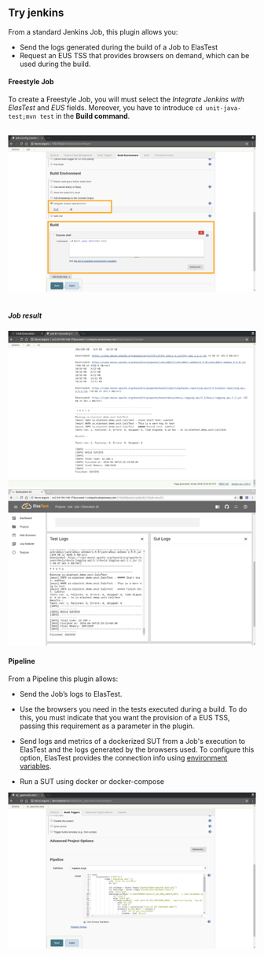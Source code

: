 <div class="range range-xs-left">
<div class="cell-xs-10 cell-lg-6 text-md-left inset-md-right-80 cell-lg-push-1 offset-top-50 offset-lg-top-0">
<h2 id="content" class="h1">Try jenkins</h2>
<div class="offset-top-30 offset-md-top-50">
</div>
</div>
</div>

From a standard Jenkins Job, this plugin allows you:

*   Send the logs generated during the build of a Job to ElasTest
*   Request an EUS TSS that provides browsers on demand, which can be used during the build.


<h4 class="holder-subtitle link-top">Freestyle Job</h4>

To create a Freestyle Job, you will must select the *Integrate Jenkins with ElasTest* and *EUS* fields. Moreover, you have to introduce `cd unit-java-test;mvn test` in the **Build command**.

<br>
<div class="docs-gallery inline-block">
    <a data-fancybox="gallery-1" href="/docs/jenkins/images/job.png"><img class="img-responsive img-wellcome" src="/docs/jenkins/images/job.png"/></a>
</div>
<br>

<h5>Job result</h5>

<div class="docs-gallery inline-block">
    <a data-fancybox="gallery-4" href="/docs/jenkins/images/jenkins_log.png"><img class="img-responsive img-wellcome" src="/docs/jenkins/images/jenkins_log.png"/></a>
    <a data-fancybox="gallery-4" href="/docs/jenkins/images/elastest_log.png"><img class="img-responsive img-wellcome" src="/docs/jenkins/images/elastest_log.png"/></a>
</div>

<h4 class="holder-subtitle link-top">Pipeline</h4>

From a Pipeline this plugin allows:

*   Send the Job’s logs to ElasTest.
*   Use the browsers you need in the tests executed during a build. To do this, you must indicate that you want the provision of a EUS TSS, passing this requirement as a parameter in the plugin.
*   Send logs and metrics of a dockerized SUT from a Job's execution to ElasTest and the logs generated by the browsers used. To configure this option, ElasTest provides the connection info using [environment variables](/jenkins/environment-variables). 

*   Run a SUT using docker or docker-compose

<p></p>

<div class="docs-gallery inline-block">
    <a data-fancybox="gallery-2" href="/docs/jenkins/images/pipeline.png"><img class="img-responsive img-wellcome" src="/docs/jenkins/images/pipeline.png"/></a>
</div>

<script src="//code.jquery.com/jquery-3.2.1.min.js"></script>
<link rel="stylesheet" href="https://cdnjs.cloudflare.com/ajax/libs/fancybox/3.2.5/jquery.fancybox.min.css" />
<script src="https://cdnjs.cloudflare.com/ajax/libs/fancybox/3.2.5/jquery.fancybox.min.js"></script>

<script>
var galleries = $('div.docs-gallery');
for (var i = 1; i <= galleries.length; i++) {
    $().fancybox({
    selector : '[data-fancybox="gallery-' + i + '"]',
    infobar : true,
    arrows : false,
    loop: false,
    protect: true,
    transitionEffect: 'slide',
    buttons : [
        'close'
    ],
    clickOutside : 'close',
    clickSlide   : 'close',
  });
}
</script>
